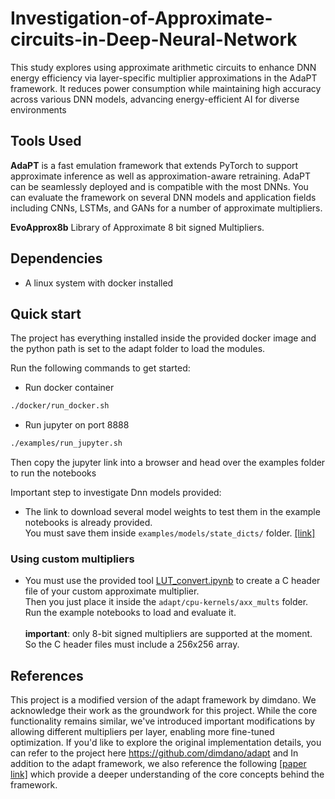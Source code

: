 # Investigation-of-Approximate-circuits-in-Deep-Neural-Network
This study explores using approximate arithmetic circuits to enhance DNN energy efficiency via layer-specific multiplier approximations in the AdaPT framework. It reduces power consumption while maintaining high accuracy across various DNN models, advancing energy-efficient AI for diverse environments

## Tools Used
**AdaPT** is a fast emulation framework that extends PyTorch to support approximate inference as well as approximation-aware retraining. AdaPT can be seamlessly deployed and is compatible with the most DNNs. You can evaluate the framework on several DNN models and application fields including CNNs, LSTMs, and GANs for a number of approximate multipliers.

**EvoApprox8b**  Library of Approximate 8 bit signed Multipliers.

## Dependencies 

* A linux system with docker installed
      
## Quick start 

The project has everything installed inside the provided docker image and the python path is set to the adapt folder to load the modules. 

Run the following commands to get started:

* Run docker container
```bash
./docker/run_docker.sh
``` 

* Run jupyter on port 8888
```bash
./examples/run_jupyter.sh
``` 
Then copy the jupyter link into a browser and head over the examples folder to run the notebooks

Important step to investigate Dnn models provided:
* The link to download several model weights to test them in the example notebooks is already provided. <br />
 You must save them inside ```examples/models/state_dicts/``` folder. [[link]](https://drive.google.com/drive/folders/1HtxlPWGXG6svdHAs197uIirt0yHLo_tC?usp=sharing)

### Using custom multipliers 
* You must use the provided tool [LUT_convert.ipynb](tools/LUT_convert.ipynb) to create a C header file of your custom approximate multiplier.  <br />
 Then you just place it inside the ```adapt/cpu-kernels/axx_mults``` folder. Run the example notebooks to load and evaluate it. <br /> <br />
 **important**: only 8-bit signed multipliers are supported at the moment. So the C header files must include a 256x256 array.

## References
This project is a modified version of the adapt framework by dimdano. We acknowledge their work as the groundwork for this project. While the core functionality remains similar, we've introduced important modifications by allowing different multipliers per layer, enabling more fine-tuned optimization. If you'd like to explore the original implementation details, you can refer to the project here https://github.com/dimdano/adapt and In addition to the adapt framework, we also reference the following [[paper link]](https://ieeexplore.ieee.org/document/9913212) which provide a deeper understanding of the core concepts behind the framework.

